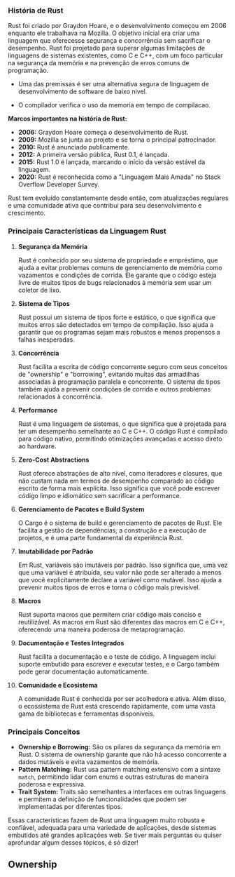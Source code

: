### **História de Rust**

Rust foi criado por Graydon Hoare, e o desenvolvimento começou em 2006 enquanto ele trabalhava na Mozilla. O objetivo inicial era criar uma linguagem que oferecesse segurança e concorrência sem sacrificar o desempenho. Rust foi projetado para superar algumas limitações de linguagens de sistemas existentes, como C e C++, com um foco particular na segurança da memória e na prevenção de erros comuns de programação.

- Uma das premissas é ser uma alternativa segura de linguagem de desenvolvimento de software de baixo nivel.

- O compilador verifica o uso da memoria em tempo de compilacao.

**Marcos importantes na história de Rust:**

- **2006:** Graydon Hoare começa o desenvolvimento de Rust.
- **2009:** Mozilla se junta ao projeto e se torna o principal patrocinador.
- **2010:** Rust é anunciado publicamente.
- **2012:** A primeira versão pública, Rust 0.1, é lançada.
- **2015:** Rust 1.0 é lançada, marcando o início da versão estável da linguagem.
- **2020:** Rust é reconhecida como a "Linguagem Mais Amada" no Stack Overflow Developer Survey.

Rust tem evoluído constantemente desde então, com atualizações regulares e uma comunidade ativa que contribui para seu desenvolvimento e crescimento.

### **Principais Características da Linguagem Rust**

1. **Segurança da Memória**

   Rust é conhecido por seu sistema de propriedade e empréstimo, que ajuda a evitar problemas comuns de gerenciamento de memória como vazamentos e condições de corrida. Ele garante que o código esteja livre de muitos tipos de bugs relacionados à memória sem usar um coletor de lixo.
2. **Sistema de Tipos**

   Rust possui um sistema de tipos forte e estático, o que significa que muitos erros são detectados em tempo de compilação. Isso ajuda a garantir que os programas sejam mais robustos e menos propensos a falhas inesperadas.
3. **Concorrência**

   Rust facilita a escrita de código concorrente seguro com seus conceitos de "ownership" e "borrowing", evitando muitas das armadilhas associadas à programação paralela e concorrente. O sistema de tipos também ajuda a prevenir condições de corrida e outros problemas relacionados à concorrência.
4. **Performance**

   Rust é uma linguagem de sistemas, o que significa que é projetada para ter um desempenho semelhante ao C e C++. O código Rust é compilado para código nativo, permitindo otimizações avançadas e acesso direto ao hardware.
5. **Zero-Cost Abstractions**

   Rust oferece abstrações de alto nível, como iteradores e closures, que não custam nada em termos de desempenho comparado ao código escrito de forma mais explícita. Isso significa que você pode escrever código limpo e idiomático sem sacrificar a performance.
6. **Gerenciamento de Pacotes e Build System**

   O Cargo é o sistema de build e gerenciamento de pacotes de Rust. Ele facilita a gestão de dependências, a construção e a execução de projetos, e é uma parte fundamental da experiência Rust.
7. **Imutabilidade por Padrão**

   Em Rust, variáveis são imutáveis por padrão. Isso significa que, uma vez que uma variável é atribuída, seu valor não pode ser alterado a menos que você explicitamente declare a variável como mutável. Isso ajuda a prevenir muitos tipos de erros e torna o código mais previsível.
8. **Macros**

   Rust suporta macros que permitem criar código mais conciso e reutilizável. As macros em Rust são diferentes das macros em C e C++, oferecendo uma maneira poderosa de metaprogramação.
9. **Documentação e Testes Integrados**

   Rust facilita a documentação e o teste de código. A linguagem inclui suporte embutido para escrever e executar testes, e o Cargo também pode gerar documentação automaticamente.
10. **Comunidade e Ecosistema**

    A comunidade Rust é conhecida por ser acolhedora e ativa. Além disso, o ecossistema de Rust está crescendo rapidamente, com uma vasta gama de bibliotecas e ferramentas disponíveis.

### **Principais Conceitos**

- **Ownership e Borrowing:** São os pilares da segurança da memória em Rust. O sistema de ownership garante que não há acesso concorrente a dados mutáveis e evita vazamentos de memória.
- **Pattern Matching:** Rust usa pattern matching extensivo com a sintaxe `match`, permitindo lidar com enums e outras estruturas de maneira poderosa e expressiva.
- **Trait System:** Traits são semelhantes a interfaces em outras linguagens e permitem a definição de funcionalidades que podem ser implementadas por diferentes tipos.

Essas características fazem de Rust uma linguagem muito robusta e confiável, adequada para uma variedade de aplicações, desde sistemas embutidos até grandes aplicações web. Se tiver mais perguntas ou quiser aprofundar algum desses tópicos, é só dizer!


## Ownership